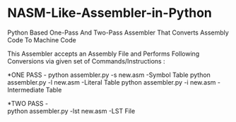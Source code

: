 # NASM-Like-Assembler-in-Python
Python Based One-Pass And Two-Pass Assembler That Converts Assembly Code To Machine Code

This Assembler accepts an Assembly File and Performs Following Conversions via given set of Commands/Instructions :

*ONE PASS -
  python assembler.py -s new.asm	 	-Symbol Table
  python assembler.py -l new.asm		-Literal Table
  python assembler.py -i new.asm		-Intermediate Table
  
*TWO PASS -  
  python assembler.py -lst new.asm	-LST File
